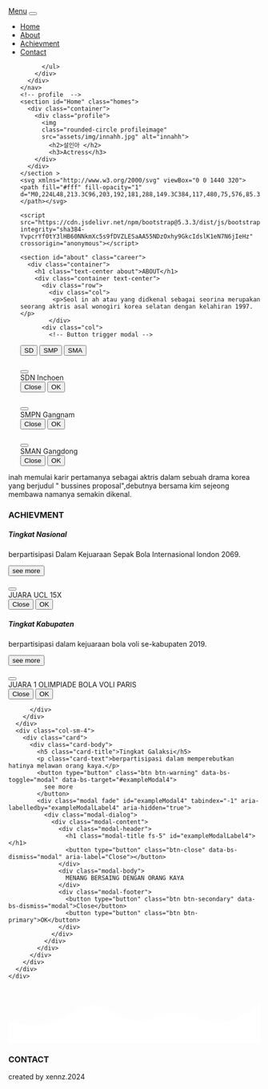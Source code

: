 <!doctype html>
<html lang="en">
  <head>
    <meta charset="utf-8">
    <meta name="viewport" content="width=device-width, initial-scale=1">
    <title>Bootstrap demo</title>
    <link href="https://cdn.jsdelivr.net/npm/bootstrap@5.3.3/dist/css/bootstrap.min.css" rel="stylesheet" integrity="sha384-QWTKZyjpPEjISv5WaRU9OFeRpok6YctnYmDr5pNlyT2bRjXh0JMhjY6hW+ALEwIH" crossorigin="anonymous">
    <link rel="stylesheet" href="assets/style/Style.css">
    <link rel="stylesheet" href="https://cdnjs.cloudflare.com/ajax/libs/font-awesome/6.5.2/css/all.min.css" integrity="sha512-SnH5WK+bZxgPHs44uWIX+LLJAJ9/2PkPKZ5QiAj6Ta86w+fsb2TkcmfRyVX3pBnMFcV7oQPJkl9QevSCWr3W6A==" crossorigin="anonymous" referrerpolicy="no-referrer" />
  </head>
  <body>
    <nav class="navbar navbar-expand-lg navbar-light bg-light fixed-top">
      <div class="container-fluid">
        <a class="navbar-brand" href="#">Menu</a>
        <button class="navbar-toggler" type="button" data-bs-toggle="collapse" data-bs-target="#navbarNav" aria-controls="navbarNav" aria-expanded="false" aria-label="Toggle navigation">
          <span class="navbar-toggler-icon"></span>
        </button>
        <div class="collapse navbar-collapse" id="navbarNav">
          <ul class="navbar-nav">
            <li class="nav-item">
              <a class="nav-link active" aria-current="page" href="#">Home</a>
            </li>
            <li class="nav-item">
              <a class="nav-link" href="#about">About</a>
            </li>
            <li class="nav-item">
              <a class="nav-link" href="#achievment">Achievment</a>
            </li>
            <li class="nav-item">
              <a class="nav-link" href="#contact">Contact</a>
            </li>
           
          </ul>
        </div>
      </div>
    </nav>
    <!-- profile  -->
    <section id="Home" class="homes"> 
      <div class="container">
        <div class="profile">
          <img 
          class="rounded-circle profileimage" 
          src="assets/img/innahh.jpg" alt="innahh">
            <h2>설인아 </h2>
            <h3>Actress</h3>
        </div>
      </div>
    </section >
    <svg xmlns="http://www.w3.org/2000/svg" viewBox="0 0 1440 320"><path fill="#fff" fill-opacity="1" d="M0,224L48,213.3C96,203,192,181,288,149.3C384,117,480,75,576,85.3C672,96,768,160,864,165.3C960,171,1056,117,1152,117.3C1248,117,1344,171,1392,197.3L1440,224L1440,320L1392,320C1344,320,1248,320,1152,320C1056,320,960,320,864,320C768,320,672,320,576,320C480,320,384,320,288,320C192,320,96,320,48,320L0,320Z"></path></svg>
   
    <script src="https://cdn.jsdelivr.net/npm/bootstrap@5.3.3/dist/js/bootstrap.bundle.min.js" integrity="sha384-YvpcrYf0tY3lHB60NNkmXc5s9fDVZLESaAA55NDzOxhy9GkcIdslK1eN7N6jIeHz" crossorigin="anonymous"></script>
   
   <!-- about -->
    <section id="about" class="career">
      <div class="container">
        <h1 class="text-center about">ABOUT</h1>
        <div class="container text-center">
          <div class="row">
            <div class="col">
             <p>Seol in ah atau yang didkenal sebagai seorina merupakan seorang aktris asal wonogiri korea selatan dengan kelahiran 1997.</p>
            </div>
          <div class="col">
            <!-- Button trigger modal -->
<button type="button" class="btn btn-warning" data-bs-toggle="modal" data-bs-target="#exampleModal">
 SD
</button>
<button type="button" class="btn btn-warning" data-bs-toggle="modal" data-bs-target="#exampleModal5">
  SMP
</button>
<button type="button" class="btn btn-warning" data-bs-toggle="modal" data-bs-target="#exampleModal6">
  SMA
</button>

<!-- Modal1 -->
<div class="modal fade" id="exampleModal" tabindex="-1" aria-labelledby="exampleModalLabel" aria-hidden="true">
  <div class="modal-dialog">
    <div class="modal-content">
      <div class="modal-header">
        <h1 class="modal-title fs-5" id="exampleModalLabel"> </h1>
        <button type="button" class="btn-close" data-bs-dismiss="modal" aria-label="Close"></button>
      </div>
      <div class="modal-body">
        SDN Inchoen 
      </div>
      <div class="modal-footer">
        <button type="button" class="btn btn-secondary" data-bs-dismiss="modal">Close</button>
        <button type="button" class="btn btn-primary">OK</button>
      </div>
    </div>
  </div>
</div>
<!-- modal2 -->
<div class="modal fade" id="exampleModal5" tabindex="-1" aria-labelledby="exampleModalLabel" aria-hidden="true">
  <div class="modal-dialog">
    <div class="modal-content">
      <div class="modal-header">
        <h1 class="modal-title fs-5" id="exampleModalLabel5"> </h1>
        <button type="button" class="btn-close" data-bs-dismiss="modal" aria-label="Close"></button>
      </div>
      <div class="modal-body">
        SMPN Gangnam
      </div>
      <div class="modal-footer">
        <button type="button" class="btn btn-secondary" data-bs-dismiss="modal">Close</button>
        <button type="button" class="btn btn-primary">OK</button>
      </div>
    </div>
  </div>
</div>
<!-- modal3  -->
<div class="modal fade" id="exampleModal6" tabindex="-1" aria-labelledby="exampleModalLabel" aria-hidden="true">
  <div class="modal-dialog">
    <div class="modal-content">
      <div class="modal-header">
        <h1 class="modal-title fs-5" id="exampleModalLabel6"> </h1>
        <button type="button" class="btn-close" data-bs-dismiss="modal" aria-label="Close"></button>
      </div>
      <div class="modal-body">
        SMAN Gangdong
      </div>
      <div class="modal-footer">
        <button type="button" class="btn btn-secondary" data-bs-dismiss="modal">Close</button>
        <button type="button" class="btn btn-primary">OK</button>
      </div>
    </div>
  </div>
</div>

</div>
<div class="col">
  inah memulai karir pertamanya sebagai aktris dalam sebuah drama korea yang berjudul " bussines proposal",debutnya bersama kim sejeong membawa namanya semakin dikenal. 
</div>
</div>
</div>
</div>
</section>
<!-- achievment -->
<section id="achievment" class="achievment text-center">
  <div class="container">
    <h1 class="achievment">ACHIEVMENT</h1>
    <div class="row">
      <div class="col-sm-4">
        <div class="card">
          <div class="card-body">
            <h5 class="card-title">Tingkat Nasional</h5>
            <p class="card-text">berpartisipasi Dalam Kejuaraan Sepak Bola Internasional london 2069.</p>
            <button type="button" class="btn btn-warning" data-bs-toggle="modal" data-bs-target="#exampleModal2">
              see more
            </button>
            <div class="modal fade" id="exampleModal2" tabindex="-1" aria-labelledby="exampleModalLabel2" aria-hidden="true">
              <div class="modal-dialog">
                <div class="modal-content">
                  <div class="modal-header">
                    <h1 class="modal-title fs-5" id="exampleModalLabel2"> </h1>
                    <button type="button" class="btn-close" data-bs-dismiss="modal" aria-label="Close"></button>
                  </div>
                  <div class="modal-body">
                    JUARA UCL 15X
                  </div>
                  <div class="modal-footer">
                    <button type="button" class="btn btn-secondary" data-bs-dismiss="modal">Close</button>
                    <button type="button" class="btn btn-primary">OK</button>
                  </div>
                </div>
              </div>
            </div>
          </div>
        </div>
      </div>
      <div class="col-sm-4">
        <div class="card">
          <div class="card-body">
            <h5 class="card-title">Tingkat Kabupaten</h5>
            <p class="card-text">berpartisipasi dalam kejuaraan bola voli se-kabupaten 2019.</p>
            <button type="button" class="btn btn-warning" data-bs-toggle="modal" data-bs-target="#exampleModal3">
              see more
            </button>
            <div class="modal fade" id="exampleModal3" tabindex="-1" aria-labelledby="exampleModalLabel3" aria-hidden="true">
  <div class="modal-dialog">
    <div class="modal-content">
      <div class="modal-header">
        <h1 class="modal-title fs-5" id="exampleModalLabel3"> </h1>
        <button type="button" class="btn-close" data-bs-dismiss="modal" aria-label="Close"></button>
      </div>
      <div class="modal-body">
        JUARA 1 OLIMPIADE BOLA VOLI PARIS
      </div>
      <div class="modal-footer">
        <button type="button" class="btn btn-secondary" data-bs-dismiss="modal">Close</button>
        <button type="button" class="btn btn-primary">OK</button>
      </div>
    </div>
  </div>
</div>

          </div>
        </div>
      </div>
      <div class="col-sm-4">
        <div class="card">
          <div class="card-body">
            <h5 class="card-title">Tingkat Galaksi</h5>
            <p class="card-text">berpartisipasi dalam memperebutkan hatinya melawan orang kaya.</p>
            <button type="button" class="btn btn-warning" data-bs-toggle="modal" data-bs-target="#exampleModal4">
              see more
            </button>
            <div class="modal fade" id="exampleModal4" tabindex="-1" aria-labelledby="exampleModalLabel4" aria-hidden="true">
              <div class="modal-dialog">
                <div class="modal-content">
                  <div class="modal-header">
                    <h1 class="modal-title fs-5" id="exampleModalLabel4"> </h1>
                    <button type="button" class="btn-close" data-bs-dismiss="modal" aria-label="Close"></button>
                  </div>
                  <div class="modal-body">
                    MENANG BERSAING DENGAN ORANG KAYA 
                  </div>
                  <div class="modal-footer">
                    <button type="button" class="btn btn-secondary" data-bs-dismiss="modal">Close</button>
                    <button type="button" class="btn btn-primary">OK</button>
                  </div>
                </div>
              </div>
            </div>
          </div>
        </div>
      </div>
    </div>
  </div>
</section>
<svg xmlns="http://www.w3.org/2000/svg" viewBox="0 0 1440 320"><path fill="#fff" fill-opacity="1" d="M0,192L40,202.7C80,213,160,235,240,208C320,181,400,107,480,106.7C560,107,640,181,720,192C800,203,880,149,960,149.3C1040,149,1120,203,1200,202.7C1280,203,1360,149,1400,122.7L1440,96L1440,320L1400,320C1360,320,1280,320,1200,320C1120,320,1040,320,960,320C880,320,800,320,720,320C640,320,560,320,480,320C400,320,320,320,240,320C160,320,80,320,40,320L0,320Z"></path></svg>
<!-- contact  -->
<section id="contact" class="footer">
  <div class="contact-footer"><h1>CONTACT</h1></div>
    <div class="container text-center contact">
      <a href="https://www.instagram.com/_seorina/"><i class="fa-brands fa-square-instagram"></i></a>
      <a href="https://x.com/realmadrid"><i class="fa-brands fa-square-twitter"></i></a>
      <a href="https://www.youtube.com/@WindahBasudara"><i class="fa-brands fa-square-youtube"></i></a>
      <a href="https://github.com/"><i class="fa-brands fa-square-github"></i></a>
    </div>
    <div class="text-center"><p>created by xennz.2024</p></div>
</section>

</body>
</html>
